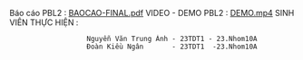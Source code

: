 Báo cáo PBL2 : [BAOCAO-FINAL.pdf](https://github.com/user-attachments/files/18299404/BAOCAO-FINAL.pdf)
VIDEO - DEMO PBL2 : [DEMO.mp4](https://drive.google.com/file/d/1REmA7QyUNxuU0Mn5X1wPcLwzD2soVSVG/view?usp=drive_link)
SINH VIÊN THỰC HIỆN :  

                       Nguyễn Văn Trung Ánh - 23TDT1 - 23.Nhom10A
                       Đoàn Kiều Ngân       - 23TDT1  -23.Nhom10A 
                      
